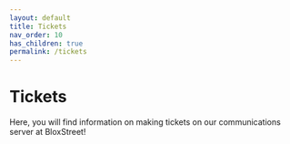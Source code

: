 ```yaml
---
layout: default
title: Tickets
nav_order: 10
has_children: true
permalink: /tickets 
---
```



# Tickets
Here, you will find information on making tickets on our communications server at BloxStreet!
 

